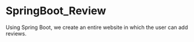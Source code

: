 # SpringBoot_Review
Using Spring Boot, we create an entire website in which the user can add reviews.
